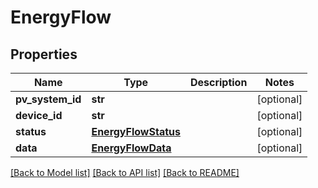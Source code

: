 # EnergyFlow

## Properties
Name | Type | Description | Notes
------------ | ------------- | ------------- | -------------
**pv_system_id** | **str** |  | [optional] 
**device_id** | **str** |  | [optional] 
**status** | [**EnergyFlowStatus**](EnergyFlowStatus.md) |  | [optional] 
**data** | [**EnergyFlowData**](EnergyFlowData.md) |  | [optional] 

[[Back to Model list]](../README.md#documentation-for-models) [[Back to API list]](../README.md#documentation-for-api-endpoints) [[Back to README]](../README.md)

